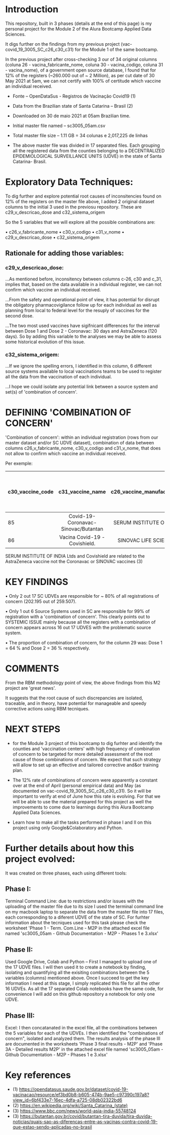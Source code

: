 # Introduction
This repository, built in 3 phases (details at the end of this page) is my personal project for the Module 2 of the Alura Bootcamp Applied Data Sciences.

It digs further on the findings from my previous project (vac-covid_19_3005_SC_c26_c30_c31) for the Module 1 of the same bootcamp.

In the previous project after cross-checking 3 our of 34 original columns (coluna 26 - vacina_fabricante_nome, coluna 30 - vacina_codigo, coluna 31 - vacina_nome), of a government open source database, I found that for 12% of the registers (~260.000 out of ~ 2 Million), as per cut date of 30 May 2021 at 5am, we can not certify with 100% of certitude which vaccine an individual received.

* Fonte – OpenDataSus - Registros de Vacinação Covid19 (1)

* Data from the Brazilian state of Santa Catarina – Brasil (2)

* Downloaded on 30 de maio 2021 at 05am Brazilian time.

* Initial master file named – sc3005_05am.csv

* Total master file size – 1.11 GB = 34 colunas e 2,017,225 de linhas

* The above master file was divided in 17 separated files. Each grouping all the registered data from the counties belonging to a DECENTRALIZED EPIDEMIOLOGICAL SURVEILLANCE UNITS (UDVE) in the state of Santa Catarina- Brasil.



# Exploratory Data Techniques:

To dig further and explore potential root causes of inconsitencies found on 12% of the registers on the master file above, I added 2 original dataset columns to the initial 3 used in the previosu repository. These are c29_v_descricao_dose and c32_sistema_origem

So the 5 variables that we will explore all the possible combinations are:

• c26_v_fabricante_nome
• c30_v_codigo
• c31_v_nome
• c29_v_descricao_dose
• c32_sistema_origem


## Rationale for adding those variables:

### c29_v_descricao_dose:

...As mentioned before, inconsitency between columns c-26, c30 and c_31, implies that, based on the data available in a individual register, we can not confirm which vaccine an individual received.

...From the safety and operational point of view, it has potential for disrupt the obligatory pharmacovigilance follow up for each individual as well as planning from local to federal level for the resuply of vaccines for the second dose. 

...The two most used vaccines have sigifnicant differences for the interval between Dose 1 and Dose 2 - Coronavac: 30 days and AstraZeneca (120 days). So by adding this variable to the analyses we may be able to assess some historical evolution of this issue.

### c32_sistema_origem: 

...If we ignore the spelling errors, I identified in this column, 6 different source systems available to local vaccinations teams to be used to register all the data from the vaccination of each individual. 

...I hope we could isolate any potential link between a source system and set(s) of 'combination of concern'.


# DEFINING 'COMBINATION OF CONCERN'

'Combination of concern': within an individual registration (rows from our master dataset and/or SC UDVE dataset), combination of data between columns c26_v_fabricante_nome, c30_v_codigo and c31_v_nome, that does not allow to confirm which vaccine an individual received.

Per exemple:

  c30_vaccine_code|          c31_vaccine_name          |  c26_vaccine_manufacturer_name  | registers with a Combination of Concern identified on this work
| --------------- |:----------------------------------:| -------------------------------:|----------------------------------------------------------------:|
|       85        | Covid-19-Coronavac-Sinovac/Butantan| SERUM INSTITUTE OF INDIA LTD.   |       195.810
|       86        | Vacina Covid-19 - Covishield.      | SINOVAC LIFE SCIENCE CO LTD     |        63.651

SERUM INSTITUTE OF INDIA Ltds and Covishield are related to the AstraZeneca vaccine not the Coronavac or SINOVAC vaccines (3)



# KEY FINDINGS

• Only 2 out 17 SC UDVEs are responsible for ~ 80% of all registrations of concern (202.195 out of 259.507). 

• Only 1 out 6 Source Systems used in SC are responsible for 99% of registration with a 'combination of concern'. This clearly points out to SYSTEMIC ISSUE mainly because all the registers with a combination of concern appears across 16 out 17 UDVES with the problematic source system.

• The proportion of combination of concern, for the column 29 was: Dose 1 = 64 % and Dose 2 = 36 % respectively.


# COMMENTS

From the RBM methodology point of view, the above findings from this M2 project are 'great news'. 

It suggests that the root cause of such discrepancies are isolated, traceable, and in theory, have potential for manageable and speedy corrective actions using RBM tecniques.


# NEXT STEPS

* for the Module 3 project of this bootcamp to dig furhter and identify the counties and 'vaccination centers' with high frequency of combination of concern to be targeted for more detailed assessment of the root cause of those combinations of concern. We expect that such strategy will allow to set up an effective and tailored corrective and&or training plan.


* The 12% rate of combinations of concern were apparently a constant over at the end of April (personal empirical data) and May (as documented on vac-covid_19_3005_SC_c26_c30_c31). So it will be important to verify at end of June how this rate is evolving. For that we will be able to use the material prepared for this project as well the improvements to come due to learnings during this Alura Bootcamp Applied Data Sciences.

* Learn how to make all the tasks performed in phase I and II on this project using only Google&Colaboratory and Python.



# Further details about how this project evolved:

It was created on three phases, each using different tools: 

## Phase I:

Terminal Command Line: due to restrictions and/or issues with the uploading of the master file due to its size I used the terminal command line on my macbook laptop to separate the data from the master file into 17 files, each corresponding to a diferent UDVE of the state of SC. For furhter information about the tecniques used for this task please check the worksheet 'Phase 1 - Term. Com.Line - M2P in the attached excel file named 'sc3005_05am - Github Documentation - M2P - Phases 1 e 3.xlsx'

## Phase II: 

Used Google Drive, Colab and Python – First I managed to upload one of the 17 UDVE files. I will then used it to create a notebook by finding, isolating and quantifying all the exisiting combinations between the 5 variables (columns) mentioned above. Once I succeed to get the key information I need at this stage, I simply replicated this file for all the other 16 UDVEs. As all the 17 separated Colab notebooks have the same code, for convenience I will add on this github repository a notebook for only one UDVE. 

## Phase III:

Excel: I then concatanated in the excel file, all the combinations between the 5 variables for each of the UDVEs. I then identified the "combinations of concern", isolated and analyzed them. The results analysis of the phase III are documented in the worksheets 'Phase 3 final results - M2P' and 'Phase 3A - Detailed results M2P' in the attached excel file named 'sc3005_05am - Github Documentation - M2P - Phases 1 e 3.xlsx'




# Key references

* (1) https://opendatasus.saude.gov.br/dataset/covid-19-vacinacao/resource/ef3bd0b8-b605-474b-9ae5-c97390c197a8?view_id=6bf433e7-16ec-4dfa-a725-08db02322bd6
* (2) https://en.wikipedia.org/wiki/Santa_Catarina_(state)
* (3) https://www.bbc.com/news/world-asia-india-55748124
* (3) https://butantan.gov.br/covid/butantan-tira-duvida/tira-duvida-noticias/quais-sao-as-diferencas-entre-as-vacinas-contra-covid-19-que-estao-sendo-aplicadas-no-brasil
